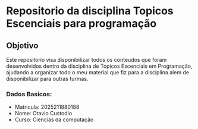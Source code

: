 # Repositorio da disciplina Topicos Escenciais para programação

## Objetivo

Este repositorio visa disponibilizar todos os conteudos que foram desenvolvidos dentro da disciplina de Topicos Escenciais em Programação, ajudando a organizar todo o meu material que fiz para a disciplina alem de disponibilizar para outras turmas.

### Dados Basicos:
* Matricula: 2025211880188
* Nome: Otavio Custodio
* Curso: Ciencias da computação
